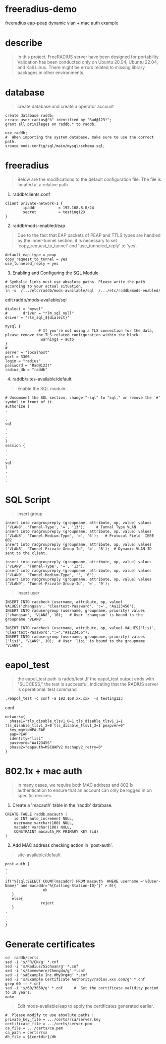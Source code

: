 # freeradius-demo
freeradius  eap-peap dynamic vlan  + mac auth  example



# describe
> In this project, FreeRADIUS server have been designed for portability. Validation has been conducted only on Ubuntu 20.04, Ubuntu 22.04, and Kali Linux. There might be errors related to missing library packages in other environments.

# database
>  create database and create a operator account
```
create database raddb;
create user radius@"%" identified by "Rad@123!";
grant all privileges on raddb.* to raddb;

use raddb;
#  When importing the system database, make sure to use the correct path.
srouce mods-config/sql/main/mysql/schema.sql;
```

# freeradius
> Below are the modifications to the default configuration file. The file is located at a relative path.
1.  raddb/clients.conf
```
client private-network-1 {
        ipaddr          = 192.168.8.0/24
        secret          = testing123
}
```
2. raddb/mods-enabled/eap
> Due to the fact that EAP packets of PEAP and TTLS types are handled by the inner-tunnel section, it is necessary to set 'copy_request_to_tunnel' and 'use_tunneled_reply' to 'yes'.
```
default_eap_type = peap
copy_request_to_tunnel = yes
use_tunneled_reply = yes
```
3. Enabling and Configuring the SQL Module
```
# Symbolic links must use absolute paths. Please write the path according to your actual situation.
ln -s  /.../etc/raddb/mods-available/sql  /.../etc/raddb/mods-enabled/
```
edit raddb/mods-available/sql
```
dialect = "mysql"
#       driver = "rlm_sql_null"
driver = "rlm_sql_${dialect}"

mysql {
               # If you're not using a TLS connection for the data, please remove the TLS-related configuration within the block.
                warnings = auto
}
# 
server = "localhost"
port = 3306
login = "radius"
password = "Rad@123!"
radius_db = "raddb"
```
4. raddb/sites-available/default
> Enable the SQL module.
```
# Uncomment the SQL section, change "-sql" to "sql," or remove the '#' symbol in front of it.
authorize {
.
.
.
sql
.
.
.
}
session {
.
.
.
sql
}
.
.
.
```
# SQL Script
> insert group
```
insert into radgroupreply (groupname, attribute, op, value) values ('VLAN8', 'Tunnel-Type', '=', '13');   	# Tunnel Type VLAN
insert into radgroupreply (groupname, attribute, op, value) values ('VLAN8', 'Tunnel-Medium-Type', '=', '6');   # Protocol Field  IEEE 802
insert into radgroupreply (groupname, attribute, op, value) values ('VLAN8', "Tunnel-Private-Group-Id", '=', '8');  # Dynamic VLAN ID sent to the client.

insert into radgroupreply (groupname, attribute, op, value) values ('VLAN9', 'Tunnel-Type', '=', '13');    
insert into radgroupreply (groupname, attribute, op, value) values ('VLAN9', 'Tunnel-Medium-Type', '', '6');
insert into radgroupreply (groupname, attribute, op, value) values ('VLAN9', 'Tunnel-Private-Group-Id', '=', '9');
```
> insert user
```
INSERT INTO radcheck (username, attribute, op, value) VALUES('zhangsan', 'Cleartext-Password', ':=', 'Aa123456');
INSERT INTO radusergroup (username, groupname, priority) values ('zhangsan', 'VLAN8', 10);   # User 'zhangsan' is bound to the groupname 'VLAN8'.

INSERT INTO radcheck (username, attribute, op, value) VALUES('lisi', 'Cleartext-Password',":=","Aa123456");
INSERT INTO radusergroup (username, groupname, priority) values ('lisi', 'VLAN9', 10);  # User 'lisi' is bound to the groupname 'VLAN9'.
```
# eapol_test
> the eapol_test path is raddb/test ,If the eapol_test output ends with "SUCCESS," the test is successful, indicating that the RADIUS server is operational.
test command
```
./eapol_test -c conf -a 192.168.xx.xxx  -s testing123
```
conf 
```
network={
  phase1="tls_disable_tlsv1_0=1 tls_disable_tlsv1_1=1 tls_disable_tlsv1_2=0 tls_disable_tlsv1_3=1 peapver=0"
  key_mgmt=WPA-EAP
  eap=PEAP
  identity="lisi"
  password="Aa123456"
  phase2="eapauth=MSCHAPV2 mschapv2_retry=0"
}
```
# 802.1x + mac auth
> In many cases, we require both MAC address and 802.1x authentication to ensure that an account can only be logged in on specific devices.
1.  Create a 'macauth' table in the 'raddb' database.
```
CREATE TABLE raddb.macauth (
	id INT auto_increment NULL,
	username varchar(100) NULL,
	macaddr varchar(100) NULL,
	CONSTRAINT macauth_PK PRIMARY KEY (id)
)
```
2. Add MAC address checking action in 'post-auth'.
> site-available/default
```
post-auth {
.
.
.
if("%{sql:SELECT COUNT(macaddr) FROM macauth  WHERE username ='%{User-Name}' and macaddr='%{Calling-Station-ID}'}" > 0){
                 ok
   }
   else{
                reject
   }
.
.
.
}
```
# Generate certificates
```
cd  raddb/certs
sed -i 's/FR/CN/g' *.cnf
sed -i 's/Radius/Sichuan/g' *.cnf
sed -i 's/Somewhere/Chengdu/g' *.cnf
sed -i 's#Example Inc.#MyOrg#g' *.cnf
sed -i 's/Example Certificate Authority/radius.xxx.com/g' *.cnf 
grep 60 -r *.cnf  
sed -i 's/60/3650/g' *.cnf     #  Set the certificate validity period to 10 years.
make
```
> Edit mods-available/eap to apply the certificates generated earlier.
```
#  Please modify to use absolute paths !
private_key_file = .../certs/rsa/server.key  
certificate_file = .../certs/server.pem    
ca_file = .../certs/ca.pem                                                 
ca_path = certs/rsa
dh_file = ${certdir}/dh   
```

